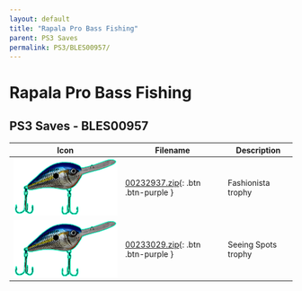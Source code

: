 ```yaml
---
layout: default
title: "Rapala Pro Bass Fishing"
parent: PS3 Saves
permalink: PS3/BLES00957/
---
```

# Rapala Pro Bass Fishing

## PS3 Saves - BLES00957

| Icon | Filename | Description |
|------|----------|-------------|
| ![Rapala Pro Bass Fishing](ICON0.PNG) | [00232937.zip](00232937.zip){: .btn .btn-purple } | Fashionista trophy |
| ![Rapala Pro Bass Fishing](ICON0.PNG) | [00233029.zip](00233029.zip){: .btn .btn-purple } | Seeing Spots trophy |
